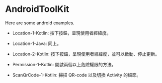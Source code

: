 ﻿# AndroidToolKit
Here are some android examples.

+ Location-1-Kotlin: 按下按鈕，呈現使用者經緯度。

+ Location-1-Java: 同上。

+ Location-2-Kotlin: 按下按鈕，呈現使用者經緯度，並可以啟動、停止更新。

+ Permission-1-Kotlin: 開啟兩個以上危險權限的方法。

+ ScanQrCode-1-Kotlin: 掃描 QR-code 以及切換 Activity 的細節。